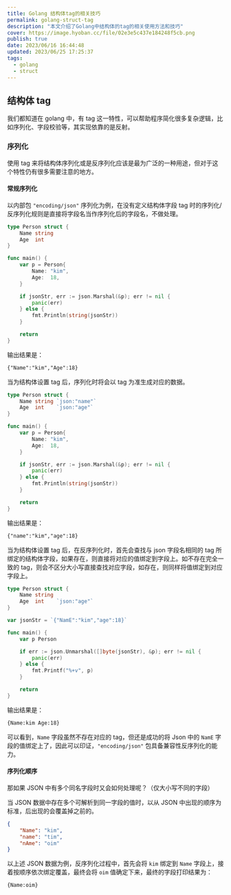 ```yaml
---
title: Golang 结构体tag的相关技巧
permalink: golang-struct-tag
description: "本文介绍了Golang中结构体的tag的相关使用方法和技巧"
cover: https://image.hyoban.cc/file/02e3e5c437e184248f5cb.png
publish: true
date: 2023/06/16 16:44:48
updated: 2023/06/25 17:25:37
tags:
  - golang
  - struct
---
```


## 结构体 tag

我们都知道在 golang 中，有 tag 这一特性，可以帮助程序简化很多复杂逻辑，比如序列化、字段校验等，其实现依靠的是反射。

### 序列化

使用 tag 来将结构体序列化或是反序列化应该是最为广泛的一种用途，但对于这个特性仍有很多需要注意的地方。

#### 常规序列化

以内部包 `"encoding/json"` 序列化为例，在没有定义结构体字段 tag 时的序列化/反序列化规则是直接将字段名当作序列化后的字段名，不做处理。

```go
type Person struct {
	Name string
	Age  int
}

func main() {
	var p = Person{
		Name: "kim",
		Age:  18,
	}

	if jsonStr, err := json.Marshal(&p); err != nil {
		panic(err)
	} else {
		fmt.Println(string(jsonStr))
	}

	return
}
```

输出结果是：

```txt
{"Name":"kim","Age":18}
```

当为结构体设置 tag 后，序列化时将会以 tag 为准生成对应的数据。

```go
type Person struct {
	Name string `json:"name"`
	Age  int    `json:"age"`
}

func main() {
	var p = Person{
		Name: "kim",
		Age:  18,
	}

	if jsonStr, err := json.Marshal(&p); err != nil {
		panic(err)
	} else {
		fmt.Println(string(jsonStr))
	}

	return
}
```

输出结果是：

```txt
{"name":"kim","age":18}
```

当为结构体设置 tag 后，在反序列化时，首先会查找与 json 字段名相同的 tag 所绑定的结构体字段，如果存在，则直接将对应的值绑定到字段上。如不存在完全一致的 tag，则会不区分大小写直接查找对应字段，如存在，则同样将值绑定到对应字段上。

```go
type Person struct {
	Name string
	Age  int    `json:"age"`
}

var jsonStr = `{"NamE":"kim","age":18}`

func main() {
	var p Person

	if err := json.Unmarshal([]byte(jsonStr), &p); err != nil {
		panic(err)
	} else {
		fmt.Printf("%+v", p)
	}

	return
}
```

输出结果是：

```txt
{Name:kim Age:18}
```

可以看到，`Name` 字段虽然不存在对应的 tag，但还是成功的将 Json 中的 `NamE` 字段的值绑定上了，因此可以印证，`"encoding/json"` 包具备兼容性反序列化的能力。

#### 序列化顺序

那如果 JSON 中有多个同名字段时又会如何处理呢？（仅大小写不同的字段）

当 JSON 数据中存在多个可解析到同一字段的值时，以从 JSON 中出现的顺序为标准，后出现的会覆盖掉之前的。

```json
{
	"Name": "kim",
	"name": "tim",
	"nAme": "oim"
}
```

以上述 JSON 数据为例，反序列化过程中，首先会将 `kim` 绑定到 `Name` 字段上，接着按顺序依次绑定覆盖，最终会将 `oim` 值确定下来，最终的字段打印结果为：

```golang
{Name:oim}
```
